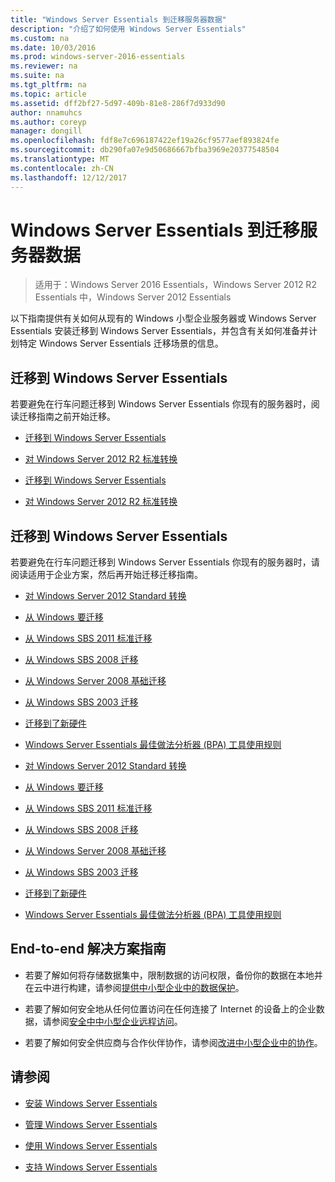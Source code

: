 ```yaml
---
title: "Windows Server Essentials 到迁移服务器数据"
description: "介绍了如何使用 Windows Server Essentials"
ms.custom: na
ms.date: 10/03/2016
ms.prod: windows-server-2016-essentials
ms.reviewer: na
ms.suite: na
ms.tgt_pltfrm: na
ms.topic: article
ms.assetid: dff2bf27-5d97-409b-81e8-286f7d933d90
author: nnamuhcs
ms.author: coreyp
manager: dongill
ms.openlocfilehash: fdf8e7c696187422ef19a26cf9577aef893824fe
ms.sourcegitcommit: db290fa07e9d50686667bfba3969e20377548504
ms.translationtype: MT
ms.contentlocale: zh-CN
ms.lasthandoff: 12/12/2017
---
```

# <a name="migrate-server-data-to-windows-server-essentials"></a>Windows Server Essentials 到迁移服务器数据

>适用于：Windows Server 2016 Essentials，Windows Server 2012 R2 Essentials 中，Windows Server 2012 Essentials

以下指南提供有关如何从现有的 Windows 小型企业服务器或 Windows Server Essentials 安装迁移到 Windows Server Essentials，并包含有关如何准备并计划特定 Windows Server Essentials 迁移场景的信息。  
  
## <a name="migrate-to-windows-server-essentials"></a>迁移到 Windows Server Essentials  
 若要避免在行车问题迁移到 Windows Server Essentials 你现有的服务器时，阅读迁移指南之前开始迁移。  
  

-   [迁移到 Windows Server Essentials](Migrate-from-Previous-Versions-to-Windows-Server-Essentials-or-Windows-Server-Essentials-Experience.md)  
  
-   [对 Windows Server 2012 R2 标准转换](Transition-from-Windows-Server-2012-R2-Essentials-to-Windows-Server-2012-R2-Standard.md)  

-   [迁移到 Windows Server Essentials](../migrate/Migrate-from-Previous-Versions-to-Windows-Server-Essentials-or-Windows-Server-Essentials-Experience.md)  
  
-   [对 Windows Server 2012 R2 标准转换](../migrate/Transition-from-Windows-Server-2012-R2-Essentials-to-Windows-Server-2012-R2-Standard.md)  

  
## <a name="migrate-to-windows-server-essentials"></a>迁移到 Windows Server Essentials  
 若要避免在行车问题迁移到 Windows Server Essentials 你现有的服务器时，请阅读适用于企业方案，然后再开始迁移迁移指南。  
  

-   [对 Windows Server 2012 Standard 转换](Transition-from-Windows-Server-2012-Essentials-to-Windows-Server-2012-Standard.md)  
  
-   [从 Windows 要迁移](Migrate-Windows-Small-Business-Server-2011-Essentials-to-Windows-Server-Essentials.md)  
  
-   [从 Windows SBS 2011 标准迁移](Migrate-Windows-Small-Business-Server-2011-Standard-to-Windows-Server-Essentials.md)  
  
-   [从 Windows SBS 2008 迁移](Migrate-Windows-Small-Business-Server-2008-to-Windows-Server-Essentials.md)  
  
-   [从 Windows Server 2008 基础迁移](Migrate-Windows-Server-2008-Foundation-to-Windows-Server-Essentials.md)  
  
-   [从 Windows SBS 2003 迁移](Migrate-Windows-Small-Business-Server-2003-to-Windows-Server-Essentials.md)  
  
-   [迁移到了新硬件](Migrate-Windows-Server-Essentials-to-New-Hardware.md)  
  
-   [Windows Server Essentials 最佳做法分析器 (BPA) 工具使用规则](Rules-used-by-the-Windows-Server-Essentials-Best-Practices-Analyzer--BPA--Tool.md)  

-   [对 Windows Server 2012 Standard 转换](../migrate/Transition-from-Windows-Server-2012-Essentials-to-Windows-Server-2012-Standard.md)  
  
-   [从 Windows 要迁移](../migrate/Migrate-Windows-Small-Business-Server-2011-Essentials-to-Windows-Server-Essentials.md)  
  
-   [从 Windows SBS 2011 标准迁移](../migrate/Migrate-Windows-Small-Business-Server-2011-Standard-to-Windows-Server-Essentials.md)  
  
-   [从 Windows SBS 2008 迁移](../migrate/Migrate-Windows-Small-Business-Server-2008-to-Windows-Server-Essentials.md)  
  
-   [从 Windows Server 2008 基础迁移](../migrate/Migrate-Windows-Server-2008-Foundation-to-Windows-Server-Essentials.md)  
  
-   [从 Windows SBS 2003 迁移](../migrate/Migrate-Windows-Small-Business-Server-2003-to-Windows-Server-Essentials.md)  
  
-   [迁移到了新硬件](../migrate/Migrate-Windows-Server-Essentials-to-New-Hardware.md)  
  
-   [Windows Server Essentials 最佳做法分析器 (BPA) 工具使用规则](../migrate/Rules-used-by-the-Windows-Server-Essentials-Best-Practices-Analyzer--BPA--Tool.md)  

  
## <a name="end-to-end-solution-guides"></a>End-to-end 解决方案指南  
  
-    若要了解如何将存储数据集中，限制数据的访问权限，备份你的数据在本地并在云中进行构建，请参阅[提供中小型企业中的数据保护](https://technet.microsoft.com/library/dn582043.aspx)。  
  
-    若要了解如何安全地从任何位置访问在任何连接了 Internet 的设备上的企业数据，请参阅[安全中中小型企业远程访问](https://technet.microsoft.com/library/dn629457.aspx)。  
  
-    若要了解如何安全供应商与合作伙伴协作，请参阅[改进中小型企业中的协作](https://technet.microsoft.com/library/dn747893.aspx)。  
  
## <a name="see-also"></a>请参阅  
  
-   [安装 Windows Server Essentials](../install/Install-Windows-Server-Essentials.md)  
  
-   [管理 Windows Server Essentials](../manage/Manage-Windows-Server-Essentials.md)  
  
-   [使用 Windows Server Essentials](../use/Use-Windows-Server-Essentials.md)  
  
-   [支持 Windows Server Essentials](../support/Support-Windows-Server-Essentials.md)

